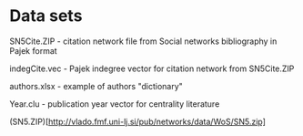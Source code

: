 # Data sets

SN5Cite.ZIP - citation network file from Social networks bibliography in Pajek format

indegCite.vec - Pajek indegree vector for citation network from SN5Cite.ZIP

authors.xlsx - example of authors "dictionary"

Year.clu - publication year vector for centrality literature

(SN5.ZIP)[http://vlado.fmf.uni-lj.si/pub/networks/data/WoS/SN5.zip]

